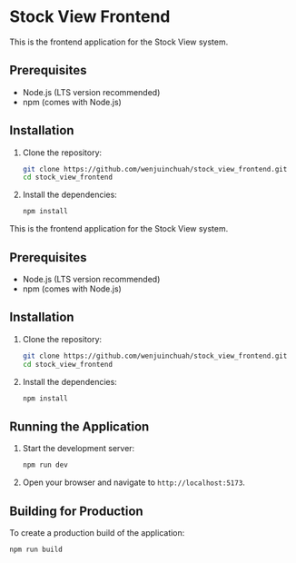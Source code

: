 # Stock View Frontend

This is the frontend application for the Stock View system.

## Prerequisites

- Node.js (LTS version recommended)
- npm (comes with Node.js)

## Installation

1. Clone the repository:
   ```bash
   git clone https://github.com/wenjuinchuah/stock_view_frontend.git
   cd stock_view_frontend

2. Install the dependencies:
   ```bash
   npm install
This is the frontend application for the Stock View system.

## Prerequisites

- Node.js (LTS version recommended)
- npm (comes with Node.js)

## Installation

1. Clone the repository:
   ```bash
   git clone https://github.com/wenjuinchuah/stock_view_frontend.git
   cd stock_view_frontend

2. Install the dependencies:
   ```bash
   npm install

## Running the Application

1. Start the development server:
   ```bash
   npm run dev

2. Open your browser and navigate to `http://localhost:5173`.

## Building for Production

To create a production build of the application:
   ```bash
   npm run build
